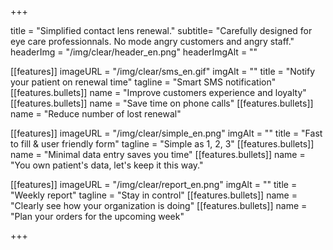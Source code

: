 +++

title = "Simplified contact lens renewal."
subtitle= "Carefully designed for eye care professionnals. No mode angry customers and angry staff."
headerImg = "/img/clear/header_en.png"
headerImgAlt = ""

[[features]]
  imageURL = "/img/clear/sms_en.gif"
  imgAlt = ""
  title = "Notify your patient on renewal time"
  tagline = "Smart SMS notification"
  [[features.bullets]]
    name = "Improve customers experience and loyalty"
  [[features.bullets]]
    name = "Save time on phone calls"
  [[features.bullets]]
    name = "Reduce number of lost renewal"

[[features]]
  imageURL = "/img/clear/simple_en.png"
  imgAlt = ""
  title = "Fast to fill & user friendly form"
  tagline = "Simple as 1, 2, 3"
  [[features.bullets]]
    name = "Minimal data entry saves you time"
  [[features.bullets]]
    name = "You own patient's data, let's keep it this way."

[[features]]
  imageURL = "/img/clear/report_en.png"
  imgAlt = ""
  title = "Weekly report"
  tagline = "Stay in control"
  [[features.bullets]]
    name = "Clearly see how your organization is doing"
  [[features.bullets]]
    name = "Plan your orders for the upcoming week"
    

+++
